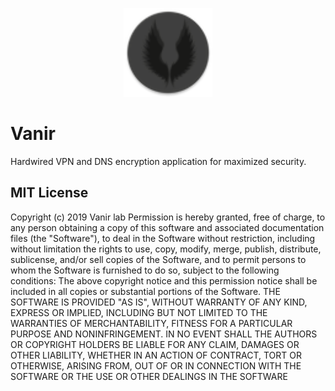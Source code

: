 <p align="center">
  <img alt="VanirLab" src="https://github.com/VanirLab/vanir-android/blob/master/ic_launcher_vanirlogo_round.png" height="142" />
</p>

# Vanir
Hardwired VPN and DNS encryption application for maximized security.



## MIT License
Copyright (c) 2019 Vanir lab
Permission is hereby granted, free of charge, to any person obtaining a copy
of this software and associated documentation files (the "Software"), to deal
in the Software without restriction, including without limitation the rights
to use, copy, modify, merge, publish, distribute, sublicense, and/or sell
copies of the Software, and to permit persons to whom the Software is
furnished to do so, subject to the following conditions:
The above copyright notice and this permission notice shall be included in all
copies or substantial portions of the Software.
THE SOFTWARE IS PROVIDED "AS IS", WITHOUT WARRANTY OF ANY KIND, EXPRESS OR
IMPLIED, INCLUDING BUT NOT LIMITED TO THE WARRANTIES OF MERCHANTABILITY,
FITNESS FOR A PARTICULAR PURPOSE AND NONINFRINGEMENT. IN NO EVENT SHALL THE
AUTHORS OR COPYRIGHT HOLDERS BE LIABLE FOR ANY CLAIM, DAMAGES OR OTHER
LIABILITY, WHETHER IN AN ACTION OF CONTRACT, TORT OR OTHERWISE, ARISING FROM,
OUT OF OR IN CONNECTION WITH THE SOFTWARE OR THE USE OR OTHER DEALINGS IN THE
SOFTWARE
